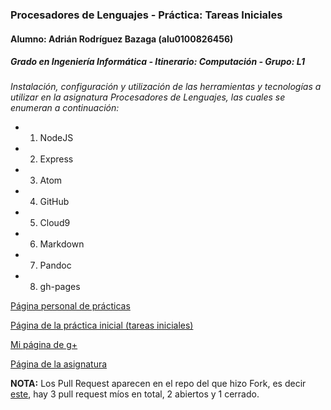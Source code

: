 ### Procesadores de Lenguajes - Práctica: Tareas Iniciales
#### Alumno: Adrián Rodríguez Bazaga (alu0100826456)
##### Grado en Ingeniería Informática - Itinerario: Computación - Grupo: L1

*Instalación, configuración y utilización de las herramientas y tecnologías a utilizar en la asignatura Procesadores de Lenguajes, las cuales se enumeran a continuación:*

* 1) NodeJS
* 2) Express
* 3) Atom
* 4) GitHub
* 5) Cloud9
* 6) Markdown
* 7) Pandoc
* 8) gh-pages

[Página personal de prácticas](http://adrianbzg.github.io/)

[Página de la práctica inicial (tareas iniciales)](http://adrianbzg.github.io/PL_Tareas-Iniciales-AdrianBZG/)

[Mi página de g+](https://plus.google.com/u/0/108052528335325770069/)

[Página de la asignatura](https://campusvirtual.ull.es/1516/course/view.php?id=178)

**NOTA:** Los Pull Request aparecen en el repo del que hizo Fork, es decir [este](https://github.com/ULL-ESIT-GRADOII-PL/tareas-iniciales-casiano/pulls), hay 3 pull request míos en total, 2 abiertos y 1 cerrado.